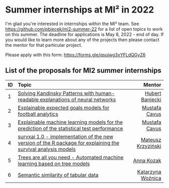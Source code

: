 # Summer internships at MI² in 2022

I'm glad you're interested in internships within the MI² team.
See https://github.com/pbiecek/mi2-summer-22 for a list of open topics to work on this summer.
The deadline for applications is May 8, 2022 - end of day.
If you would like to learn more about any of the projects then please contact the mentor for that particular project.

Please apply with this form: https://forms.gle/qsuiwg3xYFLdQGyZ6

## List of the proposals for MI2 summer internships 

|  ID  |  Topic  |  Mentor  |
|----------|:-------------|------:|
| 1 | [Solving Kandinsky Patterns with human-readable explanations of neural networks](https://github.com/pbiecek/mi2-summer-22/blob/main/kandinsky-patterns.md) | [Hubert Baniecki](http://hbaniecki.com) |
| 2 | [Explainable expected goals models for football analytics](https://github.com/mcavs/mi2-summer-22/blob/main/explainable_xG_models.md) | [Mustafa Cavus](https://www.researchgate.net/profile/Mustafa-Cavus-2) |
| 3 | [Explainable machine learning models for the prediction of the statistical test performance](https://github.com/mcavs/mi2-summer-22/blob/main/explainable_ML_power_prediction.md) | [Mustafa Cavus](https://www.researchgate.net/profile/Mustafa-Cavus-2) |
| 4 | [survxai 1.0 - implementation of the new version of the R package for explaining the survival analysis models](https://github.com/krzyzinskim/mi2-summer-22/blob/main/survxai.md) | [Mateusz Krzyziński](https://www.mi2.ai/the-team.html#mateusz-krzyziński) |
| 5 | [Trees are all you need - Automated machine learning based on tree models](https://github.com/pbiecek/mi2-summer-22/blob/main/forester.md) | [Anna Kozak](https://www.mi2.ai/the-team.html#anna-kozak) |
| 6 | [Semantic similarity of tabular data](https://github.com/pbiecek/mi2-summer-22/blob/main/semantic_similarity.md) | [Katarzyna Woźnica](https://www.mi2.ai/the-team.html#katarzyna-woźnica) |
